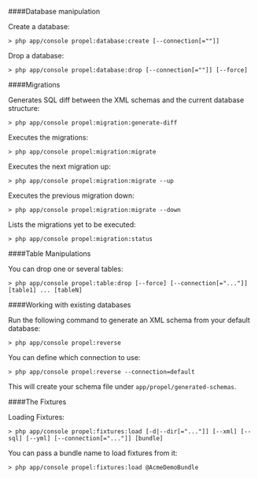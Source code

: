 ####Database manipulation

Create a database:

~~~
> php app/console propel:database:create [--connection[=""]]
~~~

Drop a database:

~~~
> php app/console propel:database:drop [--connection[=""]] [--force]
~~~

####Migrations

Generates SQL diff between the XML schemas and the current database structure:

~~~
> php app/console propel:migration:generate-diff
~~~

Executes the migrations:

~~~
> php app/console propel:migration:migrate
~~~

Executes the next migration up:

~~~
> php app/console propel:migration:migrate --up
~~~

Executes the previous migration down:

~~~
> php app/console propel:migration:migrate --down
~~~

Lists the migrations yet to be executed:

~~~
> php app/console propel:migration:status
~~~

####Table Manipulations

You can drop one or several tables:

~~~
> php app/console propel:table:drop [--force] [--connection[="..."]] [table1] ... [tableN]
~~~

####Working with existing databases

Run the following command to generate an XML schema from your default database:

~~~
> php app/console propel:reverse
~~~

You can define which connection to use:

~~~
> php app/console propel:reverse --connection=default
~~~

This will create your schema file under `app/propel/generated-schemas`. 

####The Fixtures

Loading Fixtures:

~~~
> php app/console propel:fixtures:load [-d|--dir[="..."]] [--xml] [--sql] [--yml] [--connection[="..."]] [bundle]
~~~

You can pass a bundle name to load fixtures from it:

~~~
> php app/console propel:fixtures:load @AcmeDemoBundle
~~~